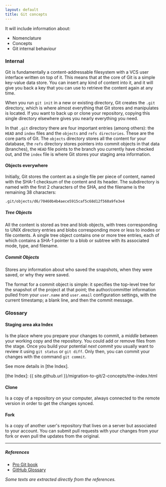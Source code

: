 ```yaml
---
layout: default
title: Git concepts
---
```


It will include information about:

* Nomenclature 
* Concepts
* Git internal behaviour

### Internal

Git is fundamentally a content-addressable filesystem with a VCS user interface written on top of it. This means that at the core of Git is a simple key-value data store. You can insert any kind of content into it, and it will give you back a key that you can use to retrieve the content again at any time.

When you run `git init` in a new or existing directory, Git creates the `.git` directory, which is where almost everything that Git stores and manipulates is located. If you want to back up or clone your repository, copying this single directory elsewhere gives you nearly everything you need.

In that `.git` directory there are four important entries (among others): the `HEAD` and `index` files and the `objects` and `refs directories`. These are the core parts of Git. The `objects` directory stores all the content for your database, the `refs` directory stores pointers into commit objects in that data (branches), the `HEAD` file points to the branch you currently have checked out, and the `index` file is where Git stores your staging area information.

#### Objects everywhere

Initially, Git stores the content as a single file per piece of content, named with the SHA-1 checksum of the content and its header. The subdirectory is named with the first 2 characters of the SHA, and the filename is the remaining 38 characters:

    .git/objects/d6/70460b4b4aece5915caf5c68d12f560a9fe3e4
    
##### Tree Objects

All the content is stored as tree and blob objects, with trees corresponding to UNIX directory entries and blobs corresponding more or less to inodes or file contents. A single tree object contains one or more tree entries, each of which contains a SHA-1 pointer to a blob or subtree with its associated mode, type, and filename.

##### Commit Objects

Stores any information about who saved the snapshots, when they were saved, or why they were saved.

The format for a commit object is simple: it specifies the top-level tree for the snapshot of the project at that point; the author/committer information pulled from your `user.name` and `user.email` configuration settings, with the current timestamp; a blank line, and then the commit message.

### Glossary

#### Staging area aka Index

Is the place where you prepare your changes to commit, a _middle_ between your working copy and the repository. You could add or remove files from the stage. Once you build your potential _next commit_ you usually want to review it using `git status` or `git diff`. Only then, you can commit your changes with the command `git commit`.

See more details in [the Index].

[the Index]: {{ site.github.url }}/migration-to-git/2-concepts/the-index.html

#### Clone

Is a copy of a repository on your computer, always connected to the remote version in order to get the changes synced.

#### Fork

Is a copy of another user's repository that lives on a server but associated to your account. You can submit pull requests with your changes from your fork or even pull the updates from the original.

---

##### References

* [Pro Git book](http://git-scm.com/book)
* [GitHub Glossary](https://help.github.com/articles/github-glossary)

_Some texts are extracted directly from the references._

